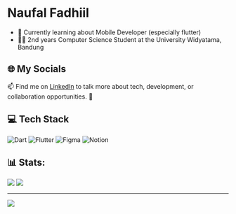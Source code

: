 <h1>Naufal Fadhiil</h1> 

- 📝 Currently learning about Mobile Developer (especially flutter) 
- 👨‍🎓 2nd years Computer Science Student at the University Widyatama, Bandung 

## 🌐 My Socials
📫 Find me on [LinkedIn](https://www.linkedin.com/in/naufal-fadhiil) to talk more about tech, development, or collaboration opportunities. 🤝

## 💻 Tech Stack
![Dart](https://img.shields.io/badge/dart-%230175C2.svg?style=for-the-badge&logo=dart&logoColor=white) ![Flutter](https://img.shields.io/badge/Flutter-%2302569B.svg?style=for-the-badge&logo=Flutter&logoColor=white) ![Figma](https://img.shields.io/badge/figma-%23F24E1E.svg?style=for-the-badge&logo=figma&logoColor=white) ![Notion](https://img.shields.io/badge/Notion-%23000000.svg?style=for-the-badge&logo=notion&logoColor=white)

## 📊 Stats:
![](https://github-readme-stats.vercel.app/api?username=NaufalFadhiil&theme=dark&hide_border=false&include_all_commits=false&count_private=false)
![](https://github-readme-stats.vercel.app/api/top-langs/?username=NaufalFadhiil&theme=dark&hide_border=false&include_all_commits=false&count_private=false&layout=compact)

---
[![](https://visitcount.itsvg.in/api?id=NaufalFadhiil&icon=0&color=0)](https://visitcount.itsvg.in)
